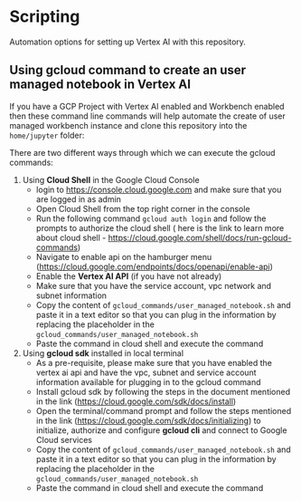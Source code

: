 # Scripting
Automation options for setting up Vertex AI with this repository.


## Using gcloud command to create an user managed notebook in Vertex AI

If you have a GCP Project with Vertex AI enabled and Workbench enabled then these command line commands will help automate the create of user managed workbench instance and clone this repository into the `home/jupyter` folder:

There are two different ways through which we can execute the gcloud commands:

1. Using **Cloud Shell** in the Google Cloud Console
   - login to https://console.cloud.google.com and make sure that you are logged in as admin
   - Open Cloud Shell from the top right corner in the console 
   - Run the following command `gcloud auth login` and follow the prompts to authorize the cloud shell ( here is the link to learn more about cloud shell - https://cloud.google.com/shell/docs/run-gcloud-commands)
   - Navigate to enable api on the hamburger menu (https://cloud.google.com/endpoints/docs/openapi/enable-api) 
   - Enable the **Vertex AI API** (if you have not already)
   - Make sure that you have the service account, vpc network and subnet information
   - Copy the content of `gcloud_commands/user_managed_notebook.sh` and paste it in a text editor so that you can plug in the information by replacing the placeholder in the `gcloud_commands/user_managed_notebook.sh`
   - Paste the command in cloud shell and execute the command
2. Using **gcloud sdk** installed in local terminal
   - As a pre-requisite, please make sure that you have enabled the vertex ai api and have the vpc, subnet and service account information available for plugging in to the gcloud command
   - Install gcloud sdk by following the steps in the document mentioned in the link (https://cloud.google.com/sdk/docs/install)
   - Open the terminal/command prompt and follow the steps mentioned in the link (https://cloud.google.com/sdk/docs/initializing) to initialize, authorize and configure **gcloud cli** and connect to Google Cloud services
   - Copy the content of `gcloud_commands/user_managed_notebook.sh` and paste it in a text editor so that you can plug in the information by replacing the placeholder in the `gcloud_commands/user_managed_notebook.sh`
   - Paste the command in cloud shell and execute the command
